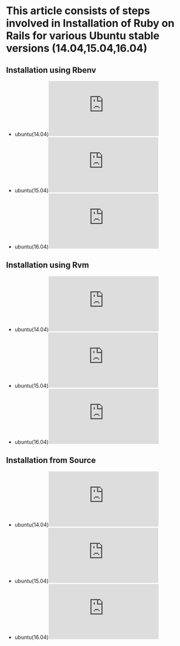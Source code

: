 **This article consists of steps involved in Installation of Ruby on Rails for various Ubuntu stable versions (14.04,15.04,16.04)**
==================================
Installation using Rbenv
------------------------
* ubuntu(14.04)![](https://github.com/tejarvs/installation/blob/master/docx/14.04/rbenv.md)
* ubuntu(15.04)![rbenv](https://github.com/tejarvs/installation/blob/master/docx/14.04/rbenv.md)
* ubuntu(16.04)![rbenv](https://github.com/tejarvs/installation/blob/master/docx/14.04/rbenv.md)

Installation using Rvm
----------------------
* ubuntu(14.04)![rvm](https://github.com/tejarvs/installation/blob/master/docx/14.04/rbenv.md)
* ubuntu(15.04)![rvm](https://github.com/tejarvs/installation/blob/master/docx/14.04/rbenv.md)
* ubuntu(16.04)![rvm](https://github.com/tejarvs/installation/blob/master/docx/14.04/rbenv.md)

Installation from Source
-----------------------------------------------
* ubuntu(14.04)![spurce](https://github.com/tejarvs/installation/blob/master/docx/14.04/rbenv.md)
* ubuntu(15.04)![source](https://github.com/tejarvs/installation/blob/master/docx/14.04/rbenv.md)
* ubuntu(16.04)![source](https://github.com/tejarvs/installation/blob/master/docx/14.04/rbenv.md)
